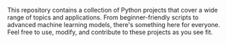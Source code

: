 This repository contains a collection of Python projects that cover a wide range of topics and applications. From beginner-friendly scripts to advanced machine learning models, there's something here for everyone. Feel free to use, modify, and contribute to these projects as you see fit.
